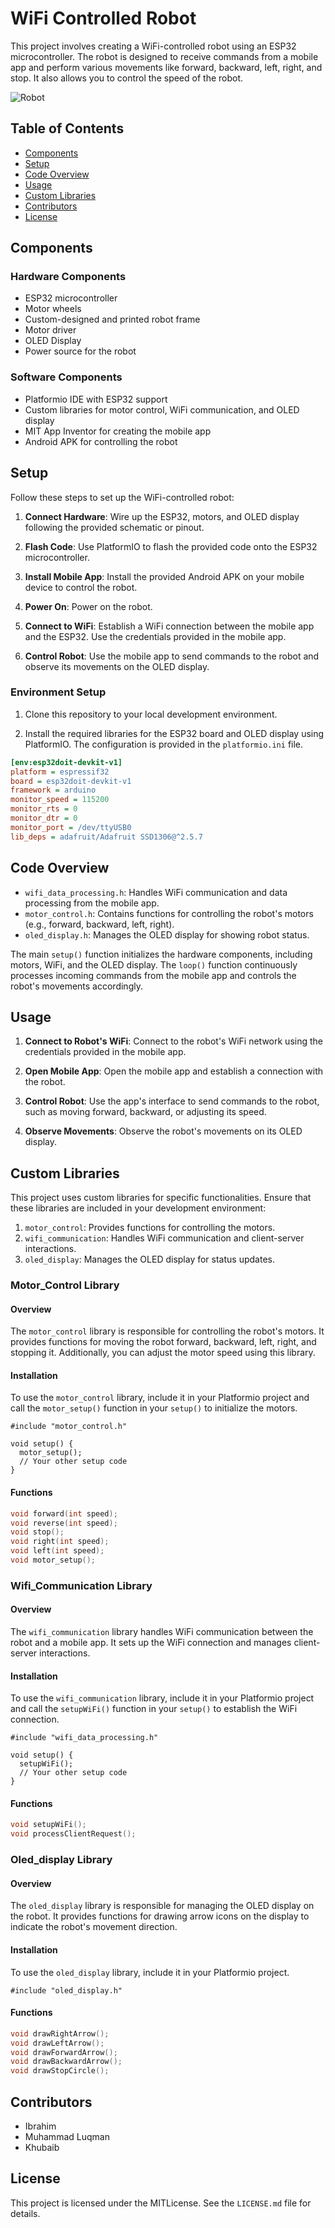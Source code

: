 # WiFi Controlled Robot

This project involves creating a WiFi-controlled robot using an ESP32 microcontroller. The robot is designed to receive commands from a mobile app and perform various movements like forward, backward, left, right, and stop. It also allows you to control the speed of the robot.

![Robot](robot_image.jpg)

## Table of Contents
- [Components](#components)
- [Setup](#setup)
- [Code Overview](#code-overview)
- [Usage](#usage)
- [Custom Libraries](#custom-libraries)
- [Contributors](#contributors)
- [License](#license)

## Components
### Hardware Components

- ESP32 microcontroller
- Motor wheels
- Custom-designed and printed robot frame
- Motor driver
- OLED Display
- Power source for the robot

### Software Components

- Platformio IDE with ESP32 support
- Custom libraries for motor control, WiFi communication, and OLED display
- MIT App Inventor for creating the mobile app
- Android APK for controlling the robot

## Setup

Follow these steps to set up the WiFi-controlled robot:

1. **Connect Hardware**: Wire up the ESP32, motors, and OLED display following the provided schematic or pinout.

2. **Flash Code**: Use PlatformIO to flash the provided code onto the ESP32 microcontroller.

3. **Install Mobile App**: Install the provided Android APK on your mobile device to control the robot.

4. **Power On**: Power on the robot.

5. **Connect to WiFi**: Establish a WiFi connection between the mobile app and the ESP32. Use the credentials provided in the mobile app.

6. **Control Robot**: Use the mobile app to send commands to the robot and observe its movements on the OLED display.

### Environment Setup

1. Clone this repository to your local development environment.

2. Install the required libraries for the ESP32 board and OLED display using PlatformIO. The configuration is provided in the `platformio.ini` file.

```ini
[env:esp32doit-devkit-v1]
platform = espressif32
board = esp32doit-devkit-v1
framework = arduino
monitor_speed = 115200
monitor_rts = 0
monitor_dtr = 0
monitor_port = /dev/ttyUSB0
lib_deps = adafruit/Adafruit SSD1306@^2.5.7
```

## Code Overview

- `wifi_data_processing.h`: Handles WiFi communication and data processing from the mobile app.
- `motor_control.h`: Contains functions for controlling the robot's motors (e.g., forward, backward, left, right).
- `oled_display.h`: Manages the OLED display for showing robot status.

The main `setup()` function initializes the hardware components, including motors, WiFi, and the OLED display. The `loop()` function continuously processes incoming commands from the mobile app and controls the robot's movements accordingly.

## Usage

1. **Connect to Robot's WiFi**: Connect to the robot's WiFi network using the credentials provided in the mobile app.

2. **Open Mobile App**: Open the mobile app and establish a connection with the robot.

3. **Control Robot**: Use the app's interface to send commands to the robot, such as moving forward, backward, or adjusting its speed.

4. **Observe Movements**: Observe the robot's movements on its OLED display.

## Custom Libraries

This project uses custom libraries for specific functionalities. Ensure that these libraries are included in your development environment:

1. `motor_control`: Provides functions for controlling the motors.
2. `wifi_communication`: Handles WiFi communication and client-server interactions.
3. `oled_display`: Manages the OLED display for status updates.

### Motor_Control Library

#### Overview

The `motor_control` library is responsible for controlling the robot's motors. It provides functions for moving the robot forward, backward, left, right, and stopping it. Additionally, you can adjust the motor speed using this library.

#### Installation

To use the `motor_control` library, include it in your Platformio project and call the `motor_setup()` function in your `setup()` to initialize the motors.

```arduino
#include "motor_control.h"

void setup() {
  motor_setup();
  // Your other setup code
}
```
#### Functions
```cpp
void forward(int speed);
void reverse(int speed);
void stop();
void right(int speed);
void left(int speed);
void motor_setup();
```
### Wifi_Communication Library

#### Overview

The `wifi_communication` library handles WiFi communication between the robot and a mobile app. It sets up the WiFi connection and manages client-server interactions.

#### Installation

To use the `wifi_communication` library, include it in your Platformio project and call the `setupWiFi()` function in your `setup()` to establish the WiFi connection.

```arduino
#include "wifi_data_processing.h"

void setup() {
  setupWiFi();
  // Your other setup code
}
```
#### Functions
```cpp
void setupWiFi();
void processClientRequest();
```

### Oled_display Library

#### Overview

The `oled_display` library is responsible for managing the OLED display on the robot. It provides functions for drawing arrow icons on the display to indicate the robot's movement direction.

#### Installation

To use the `oled_display` library, include it in your Platformio project.
```arduino
#include "oled_display.h"

```
#### Functions
```cpp
void drawRightArrow();
void drawLeftArrow();
void drawForwardArrow();
void drawBackwardArrow();
void drawStopCircle();
```
## Contributors

- Ibrahim
- Muhammad Luqman
- Khubaib

## License

This project is licensed under the MITLicense. See the `LICENSE.md` file for details.
